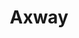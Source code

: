 ---
facebook: https://facebook.com/pages/Axway/86528901728
linkedin: https://linkedin.com/company/axway
logohandle: axway
sort: axway
title: Axway
twitter: https://x.com/axway
website: https://www.axway.com/
youtube: https://youtube.com/user/AxwaySoftware
---